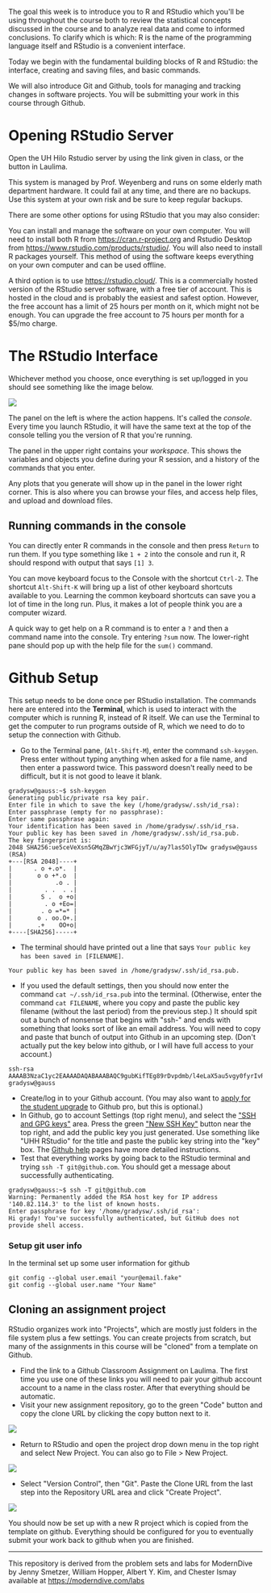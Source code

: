 
The goal this week is to introduce you to R and RStudio which you'll be using throughout the course both to review the statistical concepts discussed in the  course and to analyze real data and come to informed conclusions. To clarify which is which: R is the name of the programming language itself and RStudio is a convenient interface. 

Today we begin with the fundamental building blocks of R and RStudio: the interface, creating and saving files, and basic commands.

We will also introduce Git and Github, tools for managing and tracking changes in software projects. You will be submitting your work in this course through Github.

# Opening RStudio Server

Open the UH Hilo Rstudio server by using the link given in class, or the button in Laulima.

This system is managed by Prof. Weyenberg and runs on some elderly math department hardware. It could fail at any time, and there are no backups. Use this system at your own risk and be sure to keep regular backups.

There are some other options for using RStudio that you may also consider:

You can install and manage the software on your own computer. You will need to install both R from https://cran.r-project.org and Rstudio Desktop from https://www.rstudio.com/products/rstudio/. You will also need to install R packages yourself. This method of using the software keeps everything on your own computer and can be used offline.

A third option is to use https://rstudio.cloud/. This is a commercially hosted version of the RStudio server software, with a free tier of account. This is hosted in the cloud and is probably the easiest and safest option. However, the free account has a limit of 25 hours per month on it, which might not be enough. You can upgrade the free account to 75 hours per month for a $5/mo charge.



# The RStudio Interface

Whichever method you choose, once everything is set up/logged in you should see something like the image below.

![](figures/Studio_opening.png)


The panel on the left is where the action happens. It's called the *console*.  Every time you launch RStudio, it will have the same text at the top of the  console telling you the version of R that you're running.

The panel in the upper right contains your *workspace*. This shows the variables and objects you define during your R session, and a history of the commands that you enter. 

Any plots that you generate will show up in the panel in the lower right corner.  This is also where you can browse your files, and access help files, and upload and download files. 

## Running commands in the console

You can directly enter R commands in the console and then press `Return` to run them. If you type something like `1 + 2` into the console and run it, R should respond with output that says `[1] 3`.

You can move keyboard focus to the Console with the shortcut `Ctrl-2`.  The shortcut `Alt-Shift-K` will bring up a list of other keyboard shortcuts available to you. Learning the common keyboard shortcuts can save you a lot of time in the long run. Plus, it makes a lot of people think you are a computer wizard.

A quick way to get help on a R command is to enter a `?` and then a command name into the console. Try entering `?sum` now. The lower-right pane should pop up with the help file for the `sum()` command.

# Github Setup

This setup needs to be done once per RStudio installation. The commands here are entered into the __Terminal__, which is used to interact with the computer which is running R, instead of R itself. We can use the Terminal to get the computer to run programs outside of R, which we need to do to setup the connection with Github.

- Go to the Terminal pane, (`Alt-Shift-M`), enter the command `ssh-keygen`. Press enter without typing anything when asked for a file name, and then enter a password twice. This password doesn't really need to be difficult, but it is not good to leave it blank. 

```
gradysw@gauss:~$ ssh-keygen
Generating public/private rsa key pair.
Enter file in which to save the key (/home/gradysw/.ssh/id_rsa):
Enter passphrase (empty for no passphrase): 
Enter same passphrase again: 
Your identification has been saved in /home/gradysw/.ssh/id_rsa.
Your public key has been saved in /home/gradysw/.ssh/id_rsa.pub.
The key fingerprint is:
2048 SHA256:ue5ceVeXsn5GMqZBwYjc3WFGjyT/u/ay7las5OlyTDw gradysw@gauss (RSA)
+---[RSA 2048]----+
|      . o +.o*.  |
|       o o +*.o  |
|            .o . |
|         . .  . .|
|        S .  o +o|
|         . o +Eo=|
|        . o =*=* |
|       o . oo.O+.|
|       .+    OO+o|
+----[SHA256]-----+
```

- The terminal should have printed out a line that says `Your public key has been saved in [FILENAME]`.

```
Your public key has been saved in /home/gradysw/.ssh/id_rsa.pub.
```

- If you used the default settings, then you should now enter the command `cat ~/.ssh/id_rsa.pub` into the terminal. (Otherwise, enter the command `cat FILENAME`, where you copy and paste the public key filename (without the last period) from the previous step.) It should spit out a bunch of nonsense that begins with "ssh-" and ends with something that looks sort of like an email address. You will need to copy and paste that bunch of output into Github in an upcoming step. (Don't actually put the key below into github, or I will have full access to your account.)

```
ssh-rsa AAAAB3NzaC1yc2EAAAADAQABAAABAQC9gubKifTEg89rDvpdmb/l4eLaX5au5vgy0fyrIvR7M5W/v7LZLWPvZ3D3JkusTTlQvKD4JOPu7XJVH4Fu7P4X28bxJ22An2m8yG20zXfMg9jCx3dDDEpeh9XqNGaTxKnQu/xx71VJAamIwB2yuofV9VBZTLyZvb+BHkueehCyzpxt27oDi3XCkJaWw4qx6V2SE0hePSHB91EFlCyWtVYk3ClT69V9M380ABgh5Fiz72yiht2aBbCz4DTQ++IzzyLB9hlzDvXFSARwRDFzBOiL0UjAa7JV+1l5wDZi2N1eTk/Vx3XEYXr89ss3v3bN/YbrRBa4C8nYxRs16sQtuM9T gradysw@gauss
```
- Create/log in to your Github account. (You may also want to [apply for the student upgrade](https://education.github.com/discount_requests/student_application) to Github pro, but this is optional.)
- In Github, go to account Settings (top right menu), and select the ["SSH and GPG keys"](https://github.com/settings/keys) area. Press the green ["New SSH Key"](https://github.com/settings/ssh/new) button near the top right, and add the public key you just generated. Use something like "UHH RStudio" for the title and paste the public key string into the "key" box. The [Github help](https://docs.github.com/en/authentication/connecting-to-github-with-ssh/adding-a-new-ssh-key-to-your-github-account) pages have more detailed instructions.
- Test that everything works by going back to the RStudio terminal and trying `ssh -T git@github.com`. You should 
get a message about successfully authenticating.

```
gradysw@gauss:~$ ssh -T git@github.com
Warning: Permanently added the RSA host key for IP address '140.82.114.3' to the list of known hosts.
Enter passphrase for key '/home/gradysw/.ssh/id_rsa': 
Hi grady! You've successfully authenticated, but GitHub does not provide shell access.
```

### Setup git user info

In the terminal set up some user information for github

```
git config --global user.email "your@email.fake"
git config --global user.name "Your Name"
```


## Cloning an assignment project

RStudio organizes work into "Projects", which are mostly just folders in the file system plus a few settings. You can create projects from scratch, but many of the assignments in this course will be "cloned" from a template on Github. 

- Find the link to a Github Classroom Assignment on Laulima. The first time you use one of these links you will need to pair your github account account to a name in the class roster. After that everything should be automatic. 
- Visit your new assignment repository, go to the green "Code" button and copy the clone URL by clicking the copy button next to it.

![](figures/github-clone-url.png)

- Return to RStudio and open the project drop down menu in the top right and select New Project. You can also go to File > New Project.

![](figures/new-project.png)

- Select "Version Control", then "Git". Paste the Clone URL from the last step into the Repository URL area and click "Create Project".

![](figures/repository-url.png)

You should now be set up with a new R project which is copied from the template on github. Everything should be configured for you to eventually submit your work back to github when you are finished.

----

This repository is derived from the problem sets and labs for ModernDive by Jenny Smetzer, William Hopper, Albert Y. Kim, and Chester Ismay available at https://moderndive.com/labs

